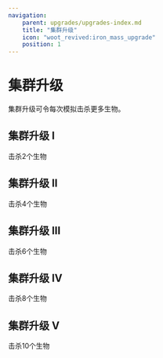 ```yaml
---
navigation:
    parent: upgrades/upgrades-index.md
    title: "集群升级"
    icon: "woot_revived:iron_mass_upgrade"
    position: 1
---
```

# 集群升级

<Row>
  <ItemImage id="copper_mass_upgrade" scale="3"/>
  <ItemImage id="iron_mass_upgrade" scale="3"/>
  <ItemImage id="gold_mass_upgrade" scale="3"/>
  <ItemImage id="diamond_mass_upgrade" scale="3"/>
  <ItemImage id="netherite_mass_upgrade" scale="3"/>
</Row>

集群升级可令每次模拟击杀更多生物。

## 集群升级 I

击杀2个生物

<RecipeFor id="copper_mass_upgrade" />

## 集群升级 II

击杀4个生物

<RecipeFor id="iron_mass_upgrade" />

## 集群升级 III

击杀6个生物

<RecipeFor id="gold_mass_upgrade" />

## 集群升级 IV

击杀8个生物

<RecipeFor id="diamond_mass_upgrade" />

## 集群升级 V

击杀10个生物

<RecipeFor id="netherite_mass_upgrade" />
